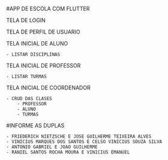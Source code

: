 #APP DE ESCOLA COM FLUTTER

TELA DE LOGIN

TELA DE PERFIL DE USUARIO

TELA INICIAL DE ALUNO

	- LISTAR DISCIPLINAS
		
TELA INICIAL DE PROFESSOR

	- LISTAR TURMAS

TELA INICIAL DE COORDENADOR

	- CRUD DAS CLASES
		- PROFESSOR
		- ALUNO
		- TURMAS


#INFORME AS DUPLAS

	- FRIEDERICH NIETZSCHE E JOSE GUILHERME TEIXEIRA ALVES
  	- VINICIUS MARQUES DOS SANTOS E CELSO VINICIUS SOUZA SILVA
	- ANTONIO GABRIEL E JOAO GUILHERME
 	- RANIEL SANTOS ROCHA MOURA E VINICIUS EMANUEL
 
